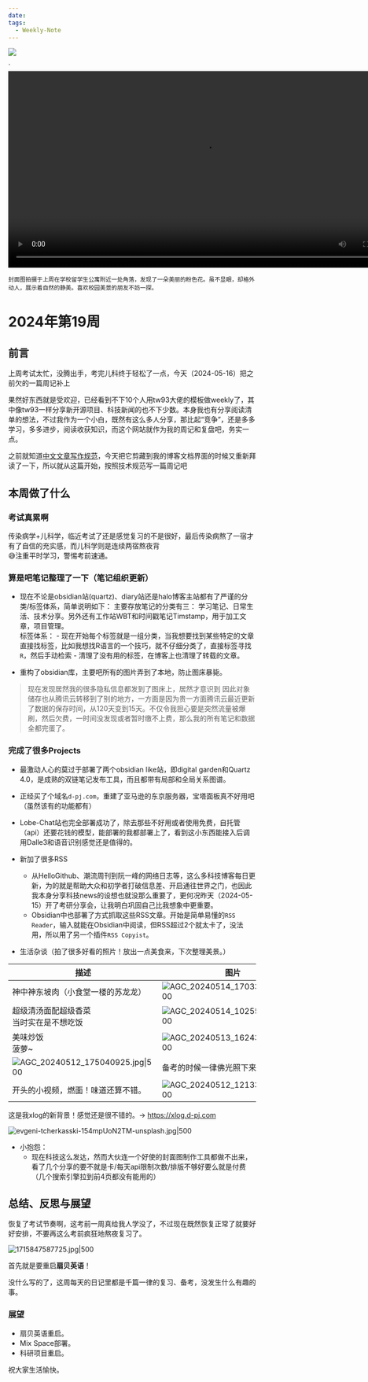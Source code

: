 ```yaml
---
date: 
tags:
  - Weekly-Note
---
```

![](https://pic.60004000.xyz/2024/05/d74b042e082bcf3faaf003751383c01a.jpg)

`<video width="800px" preload playsinline autoplay loop><source src="https://vip.123pan.cn/1825634045/Share/database/v/24A/VID_20240512_121049.mp4" type="video/mp4" poster="https://10kcos1-1306082059.cos.ap-shanghai.myqcloud.com/pic-1/standpic.jpg"></video>

<small>封面图拍摄于上周在学校留学生公寓附近一处角落，发现了一朵美丽的粉色花。虽不显眼，却格外动人，展示着自然的静美。喜欢校园美景的朋友不妨一探。</small>
# 2024年第19周
## 前言  

上周考试太忙，没腾出手，考完儿科终于轻松了一点，今天（2024-05-16）把之前欠的一篇周记补上  

果然好东西就是受欢迎，已经看到不下10个人用tw93大佬的模板做weekly了，其中像tw93一样分享新开源项目、科技新闻的也不下少数。本身我也有分享阅读清单的想法，不过我作为一个小白，既然有这么多人分享，那比起“竞争”，还是多多学习，多多进步，阅读收获知识，而这个网站就作为我的周记和复盘吧，务实一点。  

之前就知道[中文文章写作规范](https://github.com/ruanyf/document-style-guide)，今天把它剪藏到我的博客文档界面的时候又重新拜读了一下，所以就从这篇开始，按照技术规范写一篇周记吧

## 本周做了什么

### 考试真累啊
传染病学+儿科学，临近考试了还是感觉复习的不是很好，最后传染病熬了一宿才有了自信的充实感，而儿科学则是连续两宿熬夜背  
😅注重平时学习，警惕考前速通。

### 算是吧笔记整理了一下（笔记组织更新）
- 现在不论是obsidian站(quartz)、diary站还是halo博客主站都有了严谨的分类/标签体系，简单说明如下：
	主要存放笔记的分类有三：
		学习笔记、日常生活、技术分享。另外还有工作站WBT和时间戳笔记Timstamp，用于加工文章，项目管理。  
	标签体系：
		- 现在开始每个标签就是一组分类，当我想要找到某些特定的文章直接找标签，比如我想找R语言的一个技巧，就不仔细分类了，直接标签寻找`R`，然后手动检索
		- 清理了没有用的标签，在博客上也清理了转载的文章。  

- 重构了obsidian库，主要吧所有的图片弄到了本地，防止图床暴毙。
> 	现在发现居然我的很多隐私信息都发到了图床上，居然才意识到
> 	因此对象储存也从腾讯云转移到了别的地方，一方面是因为贵一方面腾讯云最近更新了数据的保存时间，从120天变到15天。不仅令我担心要是突然流量被爆刷，然后欠费，一时间没发现或者暂时缴不上费，那么我的所有笔记和数据全都完蛋了。

### 完成了很多Projects
- 最激动人心的莫过于部署了两个obsidian like站，即digital garden和Quartz 4.0，是成熟的双链笔记发布工具，而且都带有局部和全局关系图谱。

- 正经买了个域名`d-pj.com`，重建了亚马逊的东京服务器，宝塔面板真不好用吧（虽然该有的功能都有）

- Lobe-Chat站也完全部署成功了，除去那些不好用或者使用免费，自托管（api）还要花钱的模型，能部署的我都部署上了，看到这小东西能接入后调用Dalle3和语音识别感觉还是值得的。  

- 新加了很多RSS
	- 从HelloGithub、潮流周刊到阮一峰的网络日志等，这么多科技博客每日更新，为的就是帮助大众和初学者打破信息差、开启通往世界之门，也因此我本身分享科技news的设想也就没那么重要了，更何况昨天（2024-05-15）开了考研分享会，让我明白巩固自己比我想象中更重要。  
	- Obsidian中也部署了方式抓取这些RSS文章。开始是简单易懂的`RSS Reader`，输入就能在Obsidian中阅读，但RSS超过2个就太卡了，没法用，所以用了另一个插件`RSS Copyist`。  

- 生活杂谈（拍了很多好看的照片！放出一点美食来，下次整理美景。）

| 描述                                                                                                            | 图片                                                                                                            |
| ------------------------------------------------------------------------------------------------------------- | ------------------------------------------------------------------------------------------------------------- |
| 神中神东坡肉（小食堂一楼的苏龙龙）                                                                                             | ![AGC_20240514_170334802.jpg\|500](https://pic.60004000.xyz/2024/05/12e15603e23ca8730b98dc005dbb9296.png)<br> |
| 超级清汤面配超级香菜<br>当时实在是不想吃饭<br>                                                                                   | ![AGC_20240514_102554963.jpg\|500](https://pic.60004000.xyz/2024/05/1e31f4c1fe1f65bc03780cd2a6a99671.png)<br> |
| 美味炒饭<br>菠萝~                                                                                                   | ![AGC_20240513_162435706.jpg\|500](https://pic.60004000.xyz/2024/05/87305aa098bd0db5b7c4a06f973467cd.png)<br> |
| ![AGC_20240512_175040925.jpg\|500](https://pic.60004000.xyz/2024/05/872385239b5a409ba7cd6f9cc2748f66.png)<br> | 备考的时候一律佛光照下来                                                                                                  |
| 开头的小视频，燃面！味道还算不错。                                                                                             | ![AGC_20240512_121339227.jpg\|500](https://pic.60004000.xyz/2024/05/a195ba6110d9d68f5f9dfa7ad4ba16c2.png)     |
这是我xlog的新背景！感觉还是很不错的。→ https://xlog.d-pj.com

![evgeni-tcherkasski-154mpUoN2TM-unsplash.jpg|500](https://pic.60004000.xyz/2024/05/e540dbf2404eaa49b55a78503948dc00.png)

- 小抱怨：
	- 现在科技这么发达，然而大伙连一个好使的封面图制作工具都做不出来，看了几个分享的要不就是卡/每天api限制次数/排版不够好要么就是付费（几个搜索引擎拉到前4页都没有能用的）

## 总结、反思与展望

恢复了考试节奏啊，这考前一周真给我人学没了，不过现在既然恢复正常了就要好好安排，不要再这么考前疯狂地熬夜复习了。  

![1715847587725.jpg|500](https://pic.60004000.xyz/2024/05/a2adc4016afc3050760f50117985592f.png)


首先就是要重启**扇贝英语**！  

没什么写的了，这周每天的日记里都是千篇一律的复习、备考，没发生什么有趣的事。

### 展望

- 扇贝英语重启。
- Mix Space部署。
- 科研项目重启。

祝大家生活愉快。